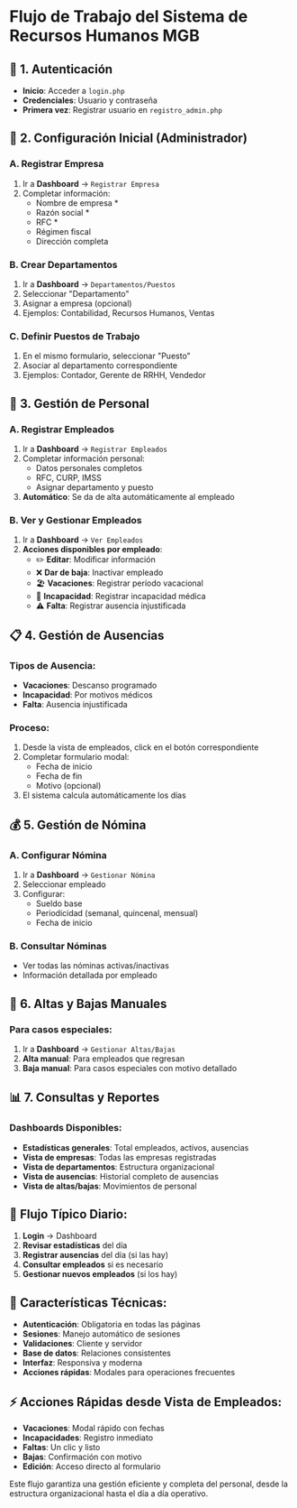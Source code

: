 # Flujo de Trabajo del Sistema de Recursos Humanos MGB

## 🔐 1. Autenticación
- **Inicio**: Acceder a `login.php`
- **Credenciales**: Usuario y contraseña
- **Primera vez**: Registrar usuario en `registro_admin.php`

## 🏢 2. Configuración Inicial (Administrador)

### A. Registrar Empresa
1. Ir a **Dashboard** → `Registrar Empresa`
2. Completar información:
   - Nombre de empresa *
   - Razón social *
   - RFC *
   - Régimen fiscal
   - Dirección completa

### B. Crear Departamentos
1. Ir a **Dashboard** → `Departamentos/Puestos`
2. Seleccionar "Departamento"
3. Asignar a empresa (opcional)
4. Ejemplos: Contabilidad, Recursos Humanos, Ventas

### C. Definir Puestos de Trabajo
1. En el mismo formulario, seleccionar "Puesto"
2. Asociar al departamento correspondiente
3. Ejemplos: Contador, Gerente de RRHH, Vendedor

## 👥 3. Gestión de Personal

### A. Registrar Empleados
1. Ir a **Dashboard** → `Registrar Empleados`
2. Completar información personal:
   - Datos personales completos
   - RFC, CURP, IMSS
   - Asignar departamento y puesto
3. **Automático**: Se da de alta automáticamente al empleado

### B. Ver y Gestionar Empleados
1. Ir a **Dashboard** → `Ver Empleados`
2. **Acciones disponibles por empleado**:
   - ✏️ **Editar**: Modificar información
   - ❌ **Dar de baja**: Inactivar empleado
   - 🏖️ **Vacaciones**: Registrar período vacacional
   - 🏥 **Incapacidad**: Registrar incapacidad médica
   - ⚠️ **Falta**: Registrar ausencia injustificada

## 📋 4. Gestión de Ausencias

### Tipos de Ausencia:
- **Vacaciones**: Descanso programado
- **Incapacidad**: Por motivos médicos
- **Falta**: Ausencia injustificada

### Proceso:
1. Desde la vista de empleados, click en el botón correspondiente
2. Completar formulario modal:
   - Fecha de inicio
   - Fecha de fin
   - Motivo (opcional)
3. El sistema calcula automáticamente los días

## 💰 5. Gestión de Nómina

### A. Configurar Nómina
1. Ir a **Dashboard** → `Gestionar Nómina`
2. Seleccionar empleado
3. Configurar:
   - Sueldo base
   - Periodicidad (semanal, quincenal, mensual)
   - Fecha de inicio

### B. Consultar Nóminas
- Ver todas las nóminas activas/inactivas
- Información detallada por empleado

## 🔄 6. Altas y Bajas Manuales

### Para casos especiales:
1. Ir a **Dashboard** → `Gestionar Altas/Bajas`
2. **Alta manual**: Para empleados que regresan
3. **Baja manual**: Para casos especiales con motivo detallado

## 📊 7. Consultas y Reportes

### Dashboards Disponibles:
- **Estadísticas generales**: Total empleados, activos, ausencias
- **Vista de empresas**: Todas las empresas registradas
- **Vista de departamentos**: Estructura organizacional
- **Vista de ausencias**: Historial completo de ausencias
- **Vista de altas/bajas**: Movimientos de personal

## 🎯 Flujo Típico Diario:

1. **Login** → Dashboard
2. **Revisar estadísticas** del día
3. **Registrar ausencias** del día (si las hay)
4. **Consultar empleados** si es necesario
5. **Gestionar nuevos empleados** (si los hay)

## 🔧 Características Técnicas:

- **Autenticación**: Obligatoria en todas las páginas
- **Sesiones**: Manejo automático de sesiones
- **Validaciones**: Cliente y servidor
- **Base de datos**: Relaciones consistentes
- **Interfaz**: Responsiva y moderna
- **Acciones rápidas**: Modales para operaciones frecuentes

## ⚡ Acciones Rápidas desde Vista de Empleados:

- **Vacaciones**: Modal rápido con fechas
- **Incapacidades**: Registro inmediato
- **Faltas**: Un clic y listo
- **Bajas**: Confirmación con motivo
- **Edición**: Acceso directo al formulario

Este flujo garantiza una gestión eficiente y completa del personal, desde la estructura organizacional hasta el día a día operativo.

